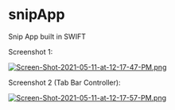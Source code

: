# snipApp
Snip App built in SWIFT

Screenshot 1: 


[![Screen-Shot-2021-05-11-at-12-17-47-PM.png](https://i.postimg.cc/cCBV043r/Screen-Shot-2021-05-11-at-12-17-47-PM.png)](https://postimg.cc/q6gmGrjT)

Screenshot 2 (Tab Bar Controller): 


[![Screen-Shot-2021-05-11-at-12-17-57-PM.png](https://i.postimg.cc/Ss059z7n/Screen-Shot-2021-05-11-at-12-17-57-PM.png)](https://postimg.cc/d7B4P3fF)
